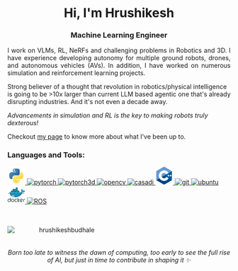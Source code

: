 <h1 align="center">Hi, I'm Hrushikesh</h1>
<h3 align="center">Machine Learning Engineer</h3>

<p align="justify">
I work on VLMs, RL, NeRFs and challenging problems in Robotics and 3D. 
I have experience developing autonomy for multiple ground robots, drones, and autonomous vehicles (AVs).
In addition, I have worked on numerous simulation and reinforcement learning projects.

Strong believer of a thought that revolution in robotics/physical intelligence is going to be >10x larger than current LLM based agentic one that's already disrupting industries. And it's not even a decade away.

<i>Advancements in simulation and RL is the key to making robots truly dexterous!</i>
</p>

<p>
Checkout <a href="https://hrushikeshbudhale.github.io/" target=“_blank” >my page</a> to know more about what I've been up to.
</p>

<h3 align="left">Languages and Tools:</h3>
<p align="left"> 
<a href="https://www.python.org" target="_blank" rel="noreferrer"> <img src="https://raw.githubusercontent.com/devicons/devicon/master/icons/python/python-original.svg" alt="python" width="40" height="40"/> </a>
<a href="https://pytorch.org/" target="_blank" rel="noreferrer"> <img src="https://upload.wikimedia.org/wikipedia/commons/thumb/1/10/PyTorch_logo_icon.svg/992px-PyTorch_logo_icon.svg.png?20200318225611" alt="pytorch" width="35" height="40"/> </a>
<a href="https://pytorch3d.org/" target="_blank" rel="noreferrer"> <img src="https://pytorch3d.org/img/pytorch3dfavicon.png" alt="pytorch3d" width="40" height="40"/> </a> 
<a href="https://opencv.org/" target="_blank" rel="noreferrer"> <img src="https://www.vectorlogo.zone/logos/opencv/opencv-icon.svg" alt="opencv" width="40" height="40"/> </a> 
<a href="https://web.casadi.org/" target="_blank" rel="noreferrer"> <img src="https://avatars.githubusercontent.com/u/2479573?s=200&v=4" alt="casadi" width="40" height="40"/> </a> 
<a href="https://www.w3schools.com/cpp/" target="_blank" rel="noreferrer"> <img src="https://raw.githubusercontent.com/devicons/devicon/master/icons/cplusplus/cplusplus-original.svg" alt="cplusplus" width="40" height="40"/> </a> 
<a href="https://git-scm.com/" target="_blank" rel="noreferrer"> <img src="https://www.vectorlogo.zone/logos/git-scm/git-scm-icon.svg" alt="git" width="40" height="40"/> </a> 
<a href="https://www.linux.org/" target="_blank" rel="noreferrer"> <img src="https://upload.wikimedia.org/wikipedia/commons/thumb/7/7b/Ubuntu-logo-no-wordmark-solid-o-2022.svg/1024px-Ubuntu-logo-no-wordmark-solid-o-2022.svg.png?20231007192122" alt="ubuntu" width="40" height="40"/> </a>
<a href="https://www.docker.com/" target="_blank" rel="noreferrer"> <img src="https://raw.githubusercontent.com/devicons/devicon/master/icons/docker/docker-original-wordmark.svg" alt="docker" width="40" height="40"/> </a>
<a href="https://www.ros.org/" target="_blank" rel="noreferrer"> <img align="bottom" src="https://upload.wikimedia.org/wikipedia/commons/b/bb/Ros_logo.svg" alt="ROS" width="70" height="40"/> </a> 
</p>
<br><br>
<div align="center">
<img align="left" src="https://github-readme-stats.vercel.app/api?username=hrushikeshbudhale&rank_icon=github&show_icons=true&locale=en&theme=dark" alt="hrushikeshbudhale" width="50%"/>
<div>
<br><br><br>
<i>Born too late to witness the dawn of computing, too early to see the full rise of AI, but just in time to contribute in shaping it ✨</i>
